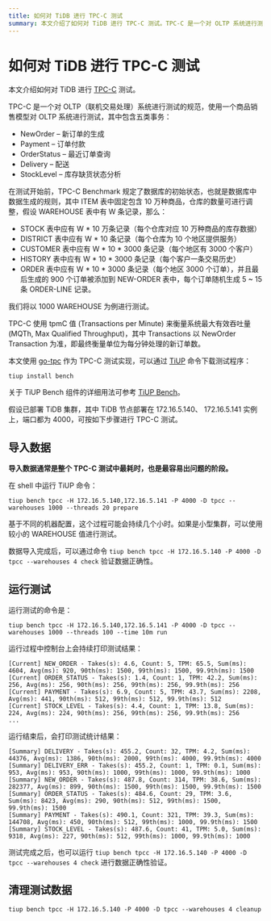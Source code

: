```yaml
---
title: 如何对 TiDB 进行 TPC-C 测试
summary: 本文介绍了如何对 TiDB 进行 TPC-C 测试。TPC-C 是一个对 OLTP 系统进行测试的规范，使用商品销售模型对系统进行测试，包含五类事务：NewOrder、Payment、OrderStatus、Delivery、StockLevel。测试使用 tpmC 值衡量系统最大有效吞吐量，以 NewOrder Transaction 为准。使用 go-tpc 进行测试实现，通过 TiUP 命令下载测试程序。测试包括数据导入、运行测试和清理测试数据。
---
```


# 如何对 TiDB 进行 TPC-C 测试

本文介绍如何对 TiDB 进行 [TPC-C](http://www.tpc.org/tpcc/) 测试。

TPC-C 是一个对 OLTP（联机交易处理）系统进行测试的规范，使用一个商品销售模型对 OLTP 系统进行测试，其中包含五类事务：

* NewOrder – 新订单的生成
* Payment – 订单付款
* OrderStatus – 最近订单查询
* Delivery – 配送
* StockLevel – 库存缺货状态分析

在测试开始前，TPC-C Benchmark 规定了数据库的初始状态，也就是数据库中数据生成的规则，其中 ITEM 表中固定包含 10 万种商品，仓库的数量可进行调整，假设 WAREHOUSE 表中有 W 条记录，那么：

* STOCK 表中应有 W \* 10 万条记录（每个仓库对应 10 万种商品的库存数据）
* DISTRICT 表中应有 W \* 10 条记录（每个仓库为 10 个地区提供服务）
* CUSTOMER 表中应有 W \* 10 \* 3000 条记录（每个地区有 3000 个客户）
* HISTORY 表中应有 W \* 10 \* 3000 条记录（每个客户一条交易历史）
* ORDER 表中应有 W \* 10 \* 3000 条记录（每个地区 3000 个订单），并且最后生成的 900 个订单被添加到 NEW-ORDER 表中，每个订单随机生成 5 ~ 15 条 ORDER-LINE 记录。

我们将以 1000 WAREHOUSE 为例进行测试。

TPC-C 使用 tpmC 值 (Transactions per Minute) 来衡量系统最大有效吞吐量 (MQTh, Max Qualified Throughput)，其中 Transactions 以 NewOrder Transaction 为准，即最终衡量单位为每分钟处理的新订单数。

本文使用 [go-tpc](https://github.com/pingcap/go-tpc) 作为 TPC-C 测试实现，可以通过 [TiUP](/tiup/tiup-overview.md) 命令下载测试程序：


```shell
tiup install bench
```

关于 TiUP Bench 组件的详细用法可参考 [TiUP Bench](/tiup/tiup-bench.md)。

假设已部署 TiDB 集群，其中 TiDB 节点部署在 172.16.5.140、 172.16.5.141 实例上，端口都为 4000，可按如下步骤进行 TPC-C 测试。

## 导入数据

**导入数据通常是整个 TPC-C 测试中最耗时，也是最容易出问题的阶段。**

在 shell 中运行 TiUP 命令：


```shell
tiup bench tpcc -H 172.16.5.140,172.16.5.141 -P 4000 -D tpcc --warehouses 1000 --threads 20 prepare
```

基于不同的机器配置，这个过程可能会持续几个小时。如果是小型集群，可以使用较小的 WAREHOUSE 值进行测试。

数据导入完成后，可以通过命令 `tiup bench tpcc -H 172.16.5.140 -P 4000 -D tpcc --warehouses 4 check` 验证数据正确性。

## 运行测试

运行测试的命令是：


```shell
tiup bench tpcc -H 172.16.5.140,172.16.5.141 -P 4000 -D tpcc --warehouses 1000 --threads 100 --time 10m run
```

运行过程中控制台上会持续打印测试结果：

```text
[Current] NEW_ORDER - Takes(s): 4.6, Count: 5, TPM: 65.5, Sum(ms): 4604, Avg(ms): 920, 90th(ms): 1500, 99th(ms): 1500, 99.9th(ms): 1500
[Current] ORDER_STATUS - Takes(s): 1.4, Count: 1, TPM: 42.2, Sum(ms): 256, Avg(ms): 256, 90th(ms): 256, 99th(ms): 256, 99.9th(ms): 256
[Current] PAYMENT - Takes(s): 6.9, Count: 5, TPM: 43.7, Sum(ms): 2208, Avg(ms): 441, 90th(ms): 512, 99th(ms): 512, 99.9th(ms): 512
[Current] STOCK_LEVEL - Takes(s): 4.4, Count: 1, TPM: 13.8, Sum(ms): 224, Avg(ms): 224, 90th(ms): 256, 99th(ms): 256, 99.9th(ms): 256
...
```

运行结束后，会打印测试统计结果：

```text
[Summary] DELIVERY - Takes(s): 455.2, Count: 32, TPM: 4.2, Sum(ms): 44376, Avg(ms): 1386, 90th(ms): 2000, 99th(ms): 4000, 99.9th(ms): 4000
[Summary] DELIVERY_ERR - Takes(s): 455.2, Count: 1, TPM: 0.1, Sum(ms): 953, Avg(ms): 953, 90th(ms): 1000, 99th(ms): 1000, 99.9th(ms): 1000
[Summary] NEW_ORDER - Takes(s): 487.8, Count: 314, TPM: 38.6, Sum(ms): 282377, Avg(ms): 899, 90th(ms): 1500, 99th(ms): 1500, 99.9th(ms): 1500
[Summary] ORDER_STATUS - Takes(s): 484.6, Count: 29, TPM: 3.6, Sum(ms): 8423, Avg(ms): 290, 90th(ms): 512, 99th(ms): 1500, 99.9th(ms): 1500
[Summary] PAYMENT - Takes(s): 490.1, Count: 321, TPM: 39.3, Sum(ms): 144708, Avg(ms): 450, 90th(ms): 512, 99th(ms): 1000, 99.9th(ms): 1500
[Summary] STOCK_LEVEL - Takes(s): 487.6, Count: 41, TPM: 5.0, Sum(ms): 9318, Avg(ms): 227, 90th(ms): 512, 99th(ms): 1000, 99.9th(ms): 1000
```

测试完成之后，也可以运行 `tiup bench tpcc -H 172.16.5.140 -P 4000 -D tpcc --warehouses 4 check` 进行数据正确性验证。

## 清理测试数据


```shell
tiup bench tpcc -H 172.16.5.140 -P 4000 -D tpcc --warehouses 4 cleanup
```
